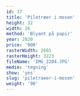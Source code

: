 ```yaml
---
id: 37
title: 'Piletræer i mosen'
height: 32
width: 26
method: 'Blyant på papir'
year: 2020
price: '900'
rasterWidth: 2601
rasterHeight: 3223
fileName: 'IMG_2204.JPG'
medie: 'tegning'
show: 'yes'
slug: 'piletraeer-i-mosen'
weight: '90'
---
```

